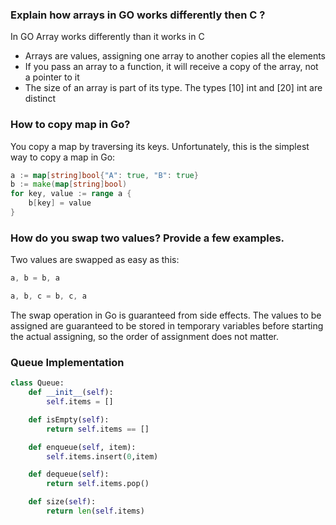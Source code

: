 ### Explain how arrays in GO works differently then C ?
In GO Array works differently than it works in C

- Arrays are values, assigning one array to another copies all the elements
- If you pass an array to a function, it will receive a copy of the array, not a pointer to it
- The size of an array is part of its type. The types [10] int and [20] int are distinct

### How to copy map in Go?
You copy a map by traversing its keys. Unfortunately, this is the simplest way to copy a map in Go:
```go
a := map[string]bool{"A": true, "B": true}
b := make(map[string]bool)
for key, value := range a {
    b[key] = value
}
```

### How do you swap two values? Provide a few examples.
Two values are swapped as easy as this:
```go
a, b = b, a
```
```go
a, b, c = b, c, a
```
The swap operation in Go is guaranteed from side effects. The values to be assigned are guaranteed to be stored in temporary variables before starting the actual assigning, so the order of assignment does not matter.


### Queue Implementation
```python
class Queue:
    def __init__(self):
        self.items = []

    def isEmpty(self):
        return self.items == []

    def enqueue(self, item):
        self.items.insert(0,item)

    def dequeue(self):
        return self.items.pop()

    def size(self):
        return len(self.items)
```
